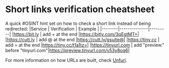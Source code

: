 # Short links verification cheatsheet

A quick #OSINT hint set on how to check a short link instead of being redirected:
|Service | Verification | Example |
|--------|--------------|---------|
|https://bit.ly  | add + at the end |https://bitly.com/3qEgtMT+|
|https://cutt.ly | add @ at the end |https://cutt.ly/gsuite@|
|https://tiny.cc | add = at the end |https://tiny.cc/t1a1tz=|
|https://tinyurl.com | add "preview." before "tinyurl.com"|https://preview.tinyurl.com/y53y8oq6|

For more information on how URLs are built, check [Unfurl](https://dfir.blog/unfurl).
